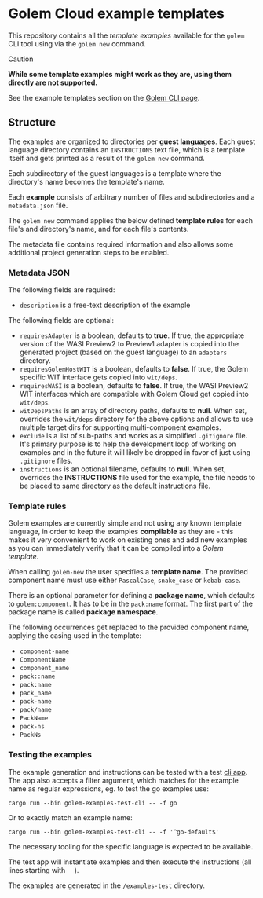 # Golem Cloud example templates

This repository contains all the *template examples* available for the `golem` CLI tool using via the `golem new` command.

> [!CAUTION]
> 
> **While some template examples might work as they are, using them directly are not supported.**
> 

See the example templates section on the [Golem CLI page](https://www.golem.cloud/learn/golem-cli).

## Structure

The examples are organized to directories per **guest languages**. Each guest language directory contains an `INSTRUCTIONS` text file, which is a template itself and gets printed as a result of the `golem new` command.

Each subdirectory of the guest languages is a template where the directory's name becomes the template's name.

Each **example** consists of arbitrary number of files and subdirectories and a `metadata.json` file.

The `golem new` command applies the below defined **template rules** for each file's and directory's name, and for each file's contents.

The metadata file contains required information and also allows some additional project generation steps to be enabled.

### Metadata JSON
The following fields are required:

- `description` is a free-text description of the example

The following fields are optional:

- `requiresAdapter` is a boolean, defaults to **true**. If true, the appropriate version of the WASI Preview2 to Preview1 adapter is copied into the generated project (based on the guest language) to an `adapters` directory.
- `requiresGolemHostWIT` is a boolean, defaults to **false**. If true, the Golem specific WIT interface gets copied into `wit/deps`. 
- `requiresWASI` is a boolean, defaults to **false**. If true, the WASI Preview2 WIT interfaces which are compatible with Golem Cloud get copied into `wit/deps`.
- `witDepsPaths` is an array of directory paths, defaults to **null**. When set, overrides the `wit/deps` directory for the above options and allows to use multiple target dirs for supporting multi-component examples.
- `exclude` is a list of sub-paths and works as a simplified `.gitignore` file. It's primary purpose is to help the development loop of working on examples and in the future it will likely be dropped in favor of just using `.gitignore` files.
- `instructions` is an optional filename, defaults to **null**. When set, overrides the __INSTRUCTIONS__ file used for the example, the file needs to be placed to same directory as the default instructions file.

### Template rules

Golem examples are currently simple and not using any known template language, in order to keep the examples **compilable** as they are - this makes it very convenient to work on existing ones and add new examples as you can immediately verify that it can be compiled into a _Golem template_.

When calling `golem-new` the user specifies a **template name**. The provided component name must use either `PascalCase`, `snake_case` or `kebab-case`.

There is an optional parameter for defining a **package name**, which defaults to `golem:component`. It has to be in the `pack:name` format. The first part of the package name is called **package namespace**.

The following occurrences get replaced to the provided component name, applying the casing used in the template:
- `component-name`
- `ComponentName`
- `component_name`
- `pack::name`
- `pack:name`
- `pack_name`
- `pack-name`
- `pack/name`
- `PackName`
- `pack-ns`
- `PackNs`

### Testing the examples
The example generation and instructions can be tested with a test [cli app](/src/test/main.rs).
The app also accepts a filter argument, which matches for the example name as regular expressions, eg. to test the go examples use:

```shell
cargo run --bin golem-examples-test-cli -- -f go
```

Or to exactly match an example name:

```shell
cargo run --bin golem-examples-test-cli -- -f '^go-default$'
```

The necessary tooling for the specific language is expected to be available.

The test app will instantiate examples and then execute the instructions (all lines starting with `  `).

The examples are generated in the `/examples-test` directory.
